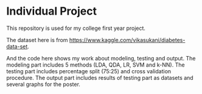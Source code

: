 # Individual Project
This repository is used for my college first year project.

The dataset here is from https://www.kaggle.com/vikasukani/diabetes-data-set.

And the code here shows my work about modeling, testing and output.
The modeling part includes 5 methods (LDA, QDA, LR, SVM and k-NN).
The testing part includes percentage split (75:25) and cross validation procedure.
The output part includes results of testing part as datasets and several graphs for the poster.
